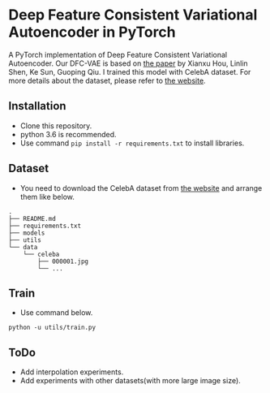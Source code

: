 # Deep Feature Consistent Variational Autoencoder in PyTorch
A PyTorch implementation of Deep Feature Consistent Variational Autoencoder. Our DFC-VAE is based on [the paper](https://arxiv.org/pdf/1610.00291.pdf) by Xianxu Hou, Linlin Shen, Ke Sun, Guoping Qiu. I trained this model with CelebA dataset. For more details about the dataset, please refer to [the website](http://mmlab.ie.cuhk.edu.hk/projects/CelebA.html).

## Installation
- Clone this repository.
- python 3.6 is recommended.
- Use command `pip install -r requirements.txt` to install libraries.

## Dataset
- You need to download the CelebA dataset from [the website](http://mmlab.ie.cuhk.edu.hk/projects/CelebA.html) and arrange them like below.
```
.
├── README.md
├── requirements.txt
├── models
├── utils
└── data
    └── celeba
        ├── 000001.jpg
        └── ...
```

## Train
- Use command below.
```
python -u utils/train.py
```

## ToDo
- Add interpolation experiments.
- Add experiments with other datasets(with more large image size).
